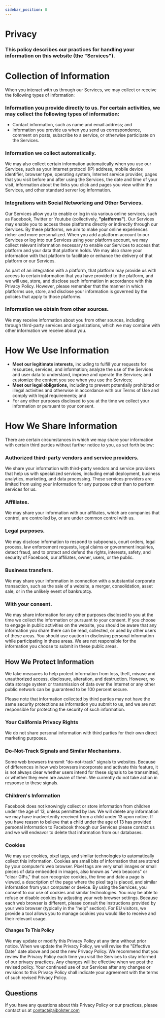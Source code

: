 ```yaml
---
sidebar_position: 8
---
```

# Privacy

### This policy describes our practices for handling your information on this website (the "Services").

# Collection of Information
When you interact with us through our Services, we may collect or receive the following types of information:

### Information you provide directly to us. For certain activities, we may collect the following types of information:

- Contact information, such as name and email address; and
- Information you provide us when you send us correspondence, comment on posts, subscribe to a service, or otherwise participate on the Services.

### Information we collect automatically. 
We may also collect certain information automatically when you use our Services, such as your Internet protocol (IP) address, mobile device identifier, browser type, operating system, Internet service provider, pages that you visit before and after using the Services, the date and time of your visit, information about the links you click and pages you view within the Services, and other standard server log information.

### Integrations with Social Networking and Other Services. 
Our Services allow you to enable or log in via various online services, such as Facebook, Twitter or Youtube (collectively, <b>"platforms"</b>). Our Services may enable you to access these platforms directly or indirectly through our Services. By these platforms, we aim to make your online experiences richer and more personalized. When you add a platform account to our Services or log into our Services using your platform account, we may collect relevant information necessary to enable our Services to access that platform and your data that platform holds. We may also share your information with that platform to facilitate or enhance the delivery of that platform or our Services.

As part of an integration with a platform, that platform may provide us with access to certain information that you have provided to the platform, and we will use, store, and disclose such information in accordance with this Privacy Policy. However, please remember that the manner in which platforms use, store, and disclose your information is governed by the policies that apply to those platforms.

### Information we obtain from other sources. 
We may receive information about you from other sources, including through third-party services and organizations, which we may combine with other information we receive about you.


# How We Use Information
- <b>Meet our legitimate interests,</b> including to fulfill your requests for resources, services, and information; analyze the use of the Services and user data to understand, improve and operate the Services; and customize the content you see when you use the Services;
- <b>Meet our legal obligations,</b> including to prevent potentially prohibited or illegal activities and otherwise in accordance with our Terms of Use and comply with legal requirements; and
- For any other purposes disclosed to you at the time we collect your information or pursuant to your consent.

# How We Share Information
There are certain circumstances in which we may share your information with certain third parties without further notice to you, as set forth below:

### Authorized third-party vendors and service providers. 
We share your information with third-party vendors and service providers that help us with specialized services, including email deployment, business analytics, marketing, and data processing. These services providers are limited from using your information for any purpose other than to perform services for us.
### Affiliates. 
We may share your information with our affiliates, which are companies that control, are controlled by, or are under common control with us.
### Legal purposes. 
We may disclose information to respond to subpoenas, court orders, legal process, law enforcement requests, legal claims or government inquiries, detect fraud, and to protect and defend the rights, interests, safety, and security of Facebook, our affiliates, owner, users, or the public.
### Business transfers. 
We may share your information in connection with a substantial corporate transaction, such as the sale of a website, a merger, consolidation, asset sale, or in the unlikely event of bankruptcy.
### With your consent. 
We may share information for any other purposes disclosed to you at the time we collect the information or pursuant to your consent. If you choose to engage in public activities on the website, you should be aware that any information you share there can be read, collected, or used by other users of these areas. You should use caution in disclosing personal information while participating in these areas. We are not responsible for the information you choose to submit in these public areas.

## How We Protect Information 
We take measures to help protect information from loss, theft, misuse and unauthorized access, disclosure, alteration, and destruction. However, no data storage system or transmission of data over the Internet or any other public network can be guaranteed to be 100 percent secure.

Please note that information collected by third parties may not have the same security protections as information you submit to us, and we are not responsible for protecting the security of such information.


### Your California Privacy Rights
We do not share personal information with third parties for their own direct marketing purposes.

### Do-Not-Track Signals and Similar Mechanisms. 
Some web browsers transmit "do-not-track" signals to websites. Because of differences in how web browsers incorporate and activate this feature, it is not always clear whether users intend for these signals to be transmitted, or whether they even are aware of them. We currently do not take action in response to these signals.


### Children's Information
Facebook does not knowingly collect or store information from children under the age of 13, unless permitted by law. We will delete any information we may have inadvertently received from a child under 13 upon notice. If you have reason to believe that a child under the age of 13 has provided personal information to Facebook through our Services please contact us and we will endeavor to delete that information from our databases.


### Cookies
We may use cookies, pixel tags, and similar technologies to automatically collect this information. Cookies are small bits of information that are stored by your computer’s web browser. Pixel tags are very small images or small pieces of data embedded in images, also known as "web beacons" or "clear GIFs," that can recognize cookies, the time and date a page is viewed, a description of the page where the pixel tag is placed, and similar information from your computer or device. By using the Services, you consent to our use of cookies and similar technologies. You may be able to refuse or disable cookies by adjusting your web browser settings. Because each web browser is different, please consult the instructions provided by your web browser (typically in the "help" section). For EU visitors, we provide a tool allows you to manage cookies you would like to receive and their relevant usage.


#### Changes To This Policy
We may update or modify this Privacy Policy at any time without prior notice. When we update the Privacy Policy, we will revise the "Effective Date" date above and post the new Privacy Policy. We recommend that you review the Privacy Policy each time you visit the Services to stay informed of our privacy practices. Any changes will be effective when we post the revised policy. Your continued use of our Services after any changes or revisions to this Privacy Policy shall indicate your agreement with the terms of such revised Privacy Policy.


## Questions
If you have any questions about this Privacy Policy or our practices, please contact us at contact@aibolster.com